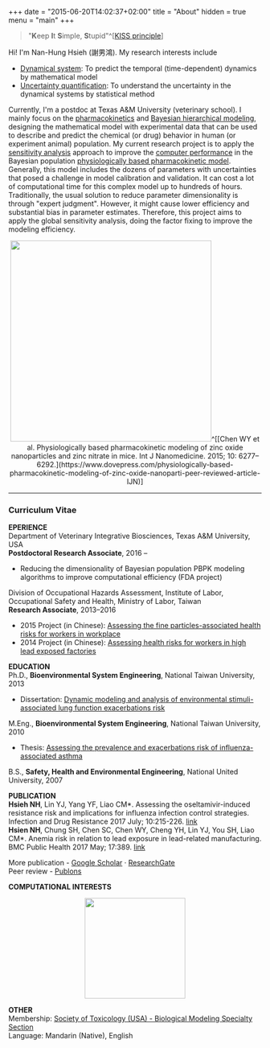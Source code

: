 +++
date = "2015-06-20T14:02:37+02:00"
title = "About"
hidden = true
menu = "main"
+++


> "**K**eep **I**t **S**imple, **S**tupid"^[[KISS principle](https://en.wikipedia.org/wiki/KISS_principle)]

Hi! I'm Nan-Hung Hsieh (謝男鴻). My research interests include

- [Dynamical system](https://en.wikipedia.org/wiki/Dynamical_system): To predict the temporal (time-dependent) dynamics by  mathematical model  
- [Uncertainty quantification](https://en.wikipedia.org/wiki/Uncertainty_quantification): To understand the uncertainty in the dynamical systems by statistical method

Currently, I'm a postdoc at Texas A&M University (veterinary school). I mainly focus on the [pharmacokinetics](https://en.wikipedia.org/wiki/Pharmacokinetics) and [Bayesian hierarchical modeling](https://en.wikipedia.org/wiki/Bayesian_hierarchical_modeling), designing the mathematical model with experimental data that can be used to describe and predict the chemical (or drug) behavior in human (or experiment animal) population.
My current research project is to apply the [sensitivity analysis](https://en.wikipedia.org/wiki/Sensitivity_analysis) approach to improve the [computer performance](https://en.wikipedia.org/wiki/Computer_performance) in the Bayesian population [physiologically based pharmacokinetic model](https://en.wikipedia.org/wiki/Physiologically_based_pharmacokinetic_modelling). Generally, this model includes the dozens of parameters with uncertainties that posed a challenge in model calibration and validation. It can cost a lot of computational time for this complex model up to hundreds of hours. Traditionally, the usual solution to reduce parameter dimensionality is through "expert judgment". However, it might cause lower efficiency and substantial bias in parameter estimates. Therefore, this project aims to apply the global sensitivity analysis, doing the factor fixing to improve the modeling efficiency. 

<center><img src="https://www.dovepress.com/cr_data/article_fulltext/s86000/86785/img/IJN-86785-F02.png" style="width:400px;" />^[[Chen WY et al. Physiologically based pharmacokinetic modeling of zinc oxide nanoparticles and zinc nitrate in mice. Int J Nanomedicine. 2015; 10: 6277–6292.](https://www.dovepress.com/physiologically-based-pharmacokinetic-modeling-of-zinc-oxide-nanoparti-peer-reviewed-article-IJN)]</center>


***

### Curriculum Vitae
**EPERIENCE**  
Department of Veterinary Integrative Biosciences, Texas A&M University, USA  
**Postdoctoral Research Associate**, 2016 –   

- Reducing the dimensionality of Bayesian population PBPK modeling algorithms to improve computational efficiency (FDA project)

Division of Occupational Hazards Assessment, Institute of Labor, Occupational Safety and Health, Ministry of Labor, Taiwan  
**Research Associate**, 2013–2016   

- 2015 Project (in Chinese): [Assessing the fine particles-associated health risks for workers in workplace](https://nanhung.netlify.com/post/pm2-5-and-health-risks-for-workers/)  
- 2014 Project (in Chinese): [Assessing health risks for workers in high lead exposed factories](https://nanhung.netlify.com/post/occupational-lead-exposure-risk/)  

**EDUCATION**  
Ph.D., **Bioenvironmental System Engineering**, National Taiwan University, 2013  

- Dissertation: [Dynamic modeling and analysis of environmental stimuli-associated lung function exacerbations risk](https://nanhung.netlify.com/post/phd-dissertation/)   

M.Eng., **Bioenvironmental System Engineering**, National Taiwan University, 2010   

- Thesis: [Assessing the prevalence and exacerbations risk of influenza-associated asthma](https://nanhung.netlify.com/post/master-thesis/)  

B.S., **Safety, Health and Environmental Engineering**, National United University, 2007  

**PUBLICATION**  
**Hsieh NH**, Lin YJ, Yang YF, Liao CM*. Assessing the oseltamivir-induced resistance risk and implications for influenza infection control strategies. Infection and Drug Resistance 2017 July; 10:215-226. [link](https://www.dovepress.com/articles.php?article_id=33883)  
**Hsien NH**, Chung SH, Chen SC, Chen WY, Cheng YH, Lin YJ, You SH, Liao CM*. Anemia risk in relation to lead exposure in lead-related manufacturing. BMC Public Health 2017 May; 17:389. [link](https://bmcpublichealth.biomedcentral.com/articles/10.1186/s12889-017-4315-7)

More publication - [Google Scholar](https://scholar.google.com/citations?user=AM1YgJAAAAAJ&hl=en&oi=ao) · [ResearchGate](https://www.researchgate.net/profile/Nan-Hung_Hsieh)  
Peer review - [Publons](https://publons.com/author/435686/nan-hung-hsieh)  

**COMPUTATIONAL INTERESTS**  
<center><img src="https://upload.wikimedia.org/wikipedia/commons/0/06/Gnulinux.png" style="width:200px;" /></center>

**OTHER**  
Membership: [Society of Toxicology (USA) - Biological Modeling Specialty Section](https://www.toxicology.org/groups/ss/BMSS/index.asp)  
Language: Mandarin (Native), English   

